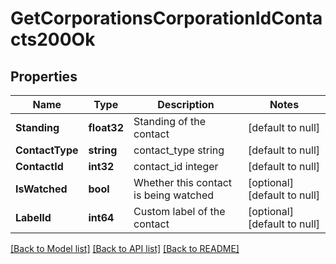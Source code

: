 # GetCorporationsCorporationIdContacts200Ok

## Properties
Name | Type | Description | Notes
------------ | ------------- | ------------- | -------------
**Standing** | **float32** | Standing of the contact | [default to null]
**ContactType** | **string** | contact_type string | [default to null]
**ContactId** | **int32** | contact_id integer | [default to null]
**IsWatched** | **bool** | Whether this contact is being watched | [optional] [default to null]
**LabelId** | **int64** | Custom label of the contact | [optional] [default to null]

[[Back to Model list]](../README.md#documentation-for-models) [[Back to API list]](../README.md#documentation-for-api-endpoints) [[Back to README]](../README.md)


